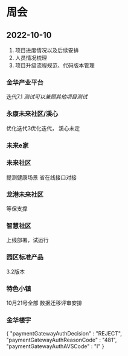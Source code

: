 # 周会

## 2022-10-10

1. 项目进度情况以及后续安排
2. 人员情况梳理
3. 项目升级流程规范、代码版本管理

### 金华产业平台
迭代7.1 
*测试可以兼顾其他项目测试*

### 永康未来社区/溪心
优化迭代3优化迭代，
溪心未定

### 未来e家


### 未来社区
提测健康场景
省在线接口对接

### 龙港未来社区
等保支撑

### 智慧社区
上线部署，试运行

### 园区标准产品
3.2版本

### 特色小镇
10月21号全部
数据迁移评审安排

### 金华楼宇


{
  "paymentGatewayAuthDecision" : "REJECT",
  "paymentGatewayAuthReasonCode" : "481",
  "paymentGatewayAuthAVSCode" : "I"
}
